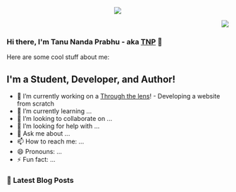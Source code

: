 
<p align="center">

<img src = "https://github.com/Tanu-N-Prabhu/Tanu-N-Prabhu/blob/master/7QNKs62U.gif">

</p>



<p align="right"><img src=https://komarev.com/ghpvc/?username=Tanu-N-Prabhu /> </p>

### Hi there, I'm Tanu Nanda Prabhu - aka [TNP][website] 👋



Here are some cool stuff about me:
## I'm a Student, Developer, and Author!

- 🔭 I’m currently working on a [Through the lens][project]! -  Developing a website from scratch
- 🌱 I’m currently learning ...
- 👯 I’m looking to collaborate on ...
- 🤔 I’m looking for help with ...
- 💬 Ask me about ...
- 📫 How to reach me: ...
- 😄 Pronouns: ...
- ⚡ Fun fact: ...


### 📕 Latest Blog Posts
<!-- BLOG-POST-LIST:START -->
<!-- BLOG-POST-LIST:END -->

[website]: https://tanu-n-prabhu.github.io/myWebsite.io/
[project]: https://tanu-n-prabhu.github.io/snapshot_wascana/index.html
